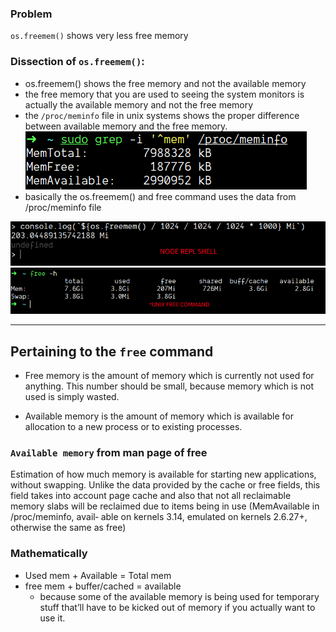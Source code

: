 ### Problem

`os.freemem()` shows very less free memory

### Dissection of `os.freemem()`:

-   os.freemem() shows the free memory and not the available memory
-   the free memory that you are used to seeing the system monitors is actually the available memory and not the free memory
-   the `/proc/meminfo` file in unix systems shows the proper difference between available memory and the free memory.
    <img src="./assets/procmeminfo.png" alt="output of the sudo grep -i '^mem' /proc/meminfo">
-   basically the os.freemem() and free command uses the data from /proc/meminfo file

<img src="./assets/node_free.png">
<img src="./assets/unix_free.png">

---

## Pertaining to the `free` command

-   Free memory is the amount of memory which is currently not used for anything. This number should be small, because memory which is not used is simply wasted.

-   Available memory is the amount of memory which is available for allocation to a new process or to existing processes.

### `Available memory` from man page of free

Estimation of how much memory is available for starting new applications, without swapping. Unlike the data provided by the cache or free fields, this field takes into account page cache and also that not all reclaimable memory slabs will be reclaimed due to items being in use (MemAvailable in /proc/meminfo, avail‐ able on kernels 3.14, emulated on kernels 2.6.27+, otherwise the same as free)

### Mathematically

-   Used mem + Available = Total mem
-   free mem + buffer/cached = available
    -   because some of the available memory is being used for temporary stuff that’ll have to be kicked out of memory if you actually want to use it.
